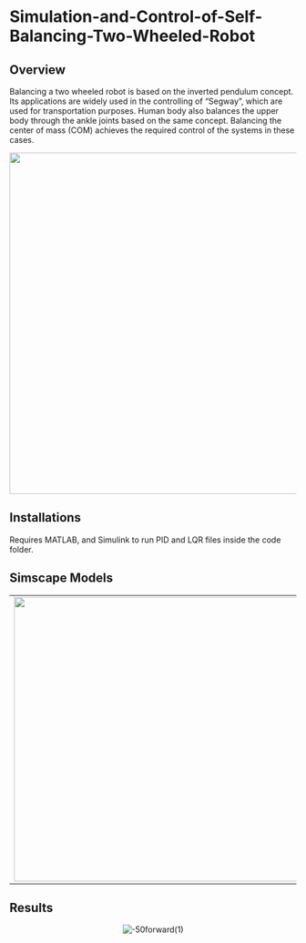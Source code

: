 # Simulation-and-Control-of-Self-Balancing-Two-Wheeled-Robot

## Overview
Balancing a two wheeled robot is based on the inverted pendulum concept. Its applications are  widely used in the controlling of “Segway”, which are used for transportation purposes. Human body also balances the upper body through the ankle joints based on the same concept. Balancing the center of mass (COM) achieves the required control of the systems in these cases.

<p align="center">
  <img src="https://github.com/Naveench7/Vision-based-state-estimation-of-the-quadrotor/assets/100085132/32f730ef-3397-4154-8b07-3eceab634d62" width="600">
</p>

## Installations
Requires MATLAB, and Simulink to run PID and LQR files inside the code folder.

## Simscape Models
<table>
  <tr>
    <td>
      <img src="https://github.com/Naveench7/Vision-based-state-estimation-of-the-quadrotor/assets/100085132/2f71e3b6-7980-4172-bd5d-a244eb202ec3" width="500" height="500">
    </td>
    <td>
      <img src="https://github.com/Naveench7/Vision-based-state-estimation-of-the-quadrotor/assets/100085132/3585249e-01a2-452f-a3c1-c195b4041f40" width="500" height="500">
    </td>
  </tr>
</table>

## Results
<p align="center">
  <img src="https://github.com/Naveench7/Vision-based-state-estimation-of-the-quadrotor/assets/100085132/ea718fc9-c444-48f7-a3b2-e0c45219ef5b" alt="-50forward(1)">
</p>

  

  

